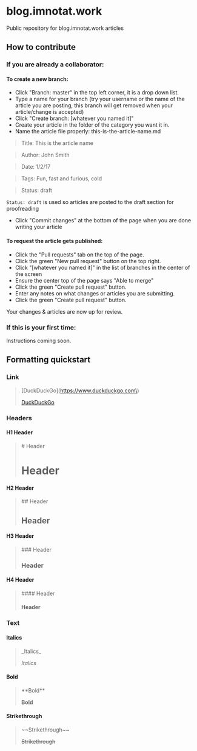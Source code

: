 # blog.imnotat.work
Public repository for blog.imnotat.work articles

## How to contribute

### If you are already a collaborator:

#### To create a new branch:

* Click "Branch: master" in the top left corner, it is a drop down list.
* Type a name for your branch (try your username or the name of the article you are posting, this branch will get removed when your article/change is accepted)
* Click "Create branch: [whatever you named it]"
* Create your article in the folder of the category you want it in.
* Name the article file properly: this-is-the-article-name.md

>Title: This is the article name

>Author: John Smith

>Date: 1/2/17

>Tags: Fun, fast and furious, cold

>Status: draft

`Status: draft` is used so articles are posted to the draft section for proofreading

* Click "Commit changes" at the bottom of the page when you are done writing your article

#### To request the article gets published:

* Click the "Pull requests" tab on the top of the page.
* Click the green "New pull request" button on the top right.
* Click "[whatever you named it]" in the list of branches in the center of the screen
* Ensure the center top of the page says "Able to merge"
* Click the green "Create pull request" button.
* Enter any notes on what changes or articles you are submitting.
* Click the green "Create pull request" button.

Your changes & articles are now up for review.

### If this is your first time:

Instructions coming soon.

## Formatting quickstart

### Link

> \[DuckDuckGo\]\(https://www.duckduckgo.com\)
> 
> [DuckDuckGo](https://www.duckduckgo.com)

### Headers

#### H1 Header
> \# Header
> 
> # Header

#### H2 Header
> \#\# Header
> 
> ## Header

#### H3 Header
> \#\#\# Header
> 
> ### Header

#### H4 Header
> \#\#\#\# Header
> 
> #### Header

### Text

#### Italics
> \_Italics\_
> 
> _Italics_

#### Bold
> \*\*Bold\*\*
>
> **Bold**

#### Strikethrough
>\~\~Strikethrough\~\~
>
>~~Strikethrough~~
